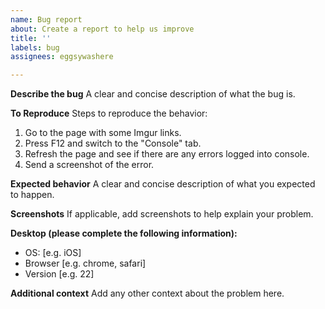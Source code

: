 ```yaml
---
name: Bug report
about: Create a report to help us improve
title: ''
labels: bug
assignees: eggsywashere

---
```


**Describe the bug**
A clear and concise description of what the bug is.

**To Reproduce**
Steps to reproduce the behavior:
1. Go to the page with some Imgur links.
2. Press F12 and switch to the "Console" tab.
3. Refresh the page and see if there are any errors logged into console.
4. Send a screenshot of the error.

**Expected behavior**
A clear and concise description of what you expected to happen.

**Screenshots**
If applicable, add screenshots to help explain your problem.

**Desktop (please complete the following information):**
 - OS: [e.g. iOS]
 - Browser [e.g. chrome, safari]
 - Version [e.g. 22]

**Additional context**
Add any other context about the problem here.
